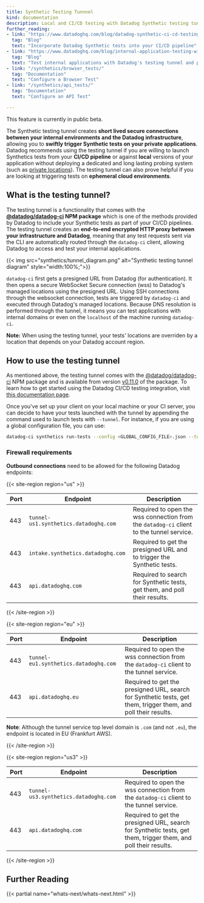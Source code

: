 ```yaml
---
title: Synthetic Testing Tunnnel
kind: documentation
description: Local and CI/CD testing with Datadog Synthetic testing tunnel.
further_reading:
- link: "https://www.datadoghq.com/blog/datadog-synthetic-ci-cd-testing/"
  tag: "Blog"
  text: "Incorporate Datadog Synthetic tests into your CI/CD pipeline"
- link: "https://www.datadoghq.com/blog/internal-application-testing-with-datadog/"
  tag: "Blog"
  text: "Test internal applications with Datadog's testing tunnel and private locations"
- link: "/synthetics/browser_tests/"
  tag: "Documentation"
  text: "Configure a Browser Test"
- link: "/synthetics/api_tests/"
  tag: "Documentation"
  text: "Configure an API Test"

---
```


<div class="alert alert-warning">
This feature is currently in public beta.
</div>

The Synthetic testing tunnel creates **short lived secure connections between your internal environments and the Datadog infrastructure**, allowing you to **swiftly trigger Synthetic tests on your private applications**.  
Datadog recommends using the testing tunnel if you are willing to launch Synthetics tests from your **CI/CD pipeline** or against **local** versions of your application without deploying a dedicated and long lasting probing system (such as [private locations][1]). The testing tunnel can also prove helpful if you are looking at triggering tests on **ephemeral cloud environments**.

## What is the testing tunnel?

The testing tunnel is a functionality that comes with the **[@datadog/datadog-ci][2] NPM package** which is one of the methods provided by Datadog to include your Synthetic tests as part of your CI/CD pipelines. The testing tunnel creates an **end-to-end encrypted HTTP proxy between your infrastructure and Datadog**, meaning that any test requests sent via the CLI are automatically routed through the `datadog-ci` client, allowing Datadog to access and test your internal applications. 

{{< img src="synthetics/tunnel_diagram.png" alt="Synthetic testing tunnel diagram"  style="width:100%;">}}

`datadog-ci` first gets a presigned URL from Datadog (for authentication). It then opens a secure WebSocket Secure connection (wss) to Datadog's managed locations using the presigned URL. Using SSH connections through the websocket connection, tests are triggered by `datadog-ci` and executed through Datadog's managed locations. Because DNS resolution is performed through the tunnel, it means you can test applications with internal domains or even on the `localhost` of the machine running `datadog-ci`.

**Note:** When using the testing tunnel, your tests' locations are overriden by a location that depends on your Datadog account region.

## How to use the testing tunnel

As mentioned above, the testing tunnel comes with the [@datadog/datadog-ci][2] NPM package and is available from version [v0.11.0][3] of the package. To learn how to get started using the Datadog CI/CD testing integration, visit [this documentation page][4].

Once you've set up your client on your local machine or your CI server, you can decide to have your tests launched with the tunnel by appending the command used to launch tests with `--tunnel`. For instance, if you are using a global configuration file, you can use:

```sh
datadog-ci synthetics run-tests --config <GLOBAL_CONFIG_FILE>.json --tunnel
```

### Firewall requirements

**Outbound connections** need to be allowed for the following Datadog endpoints:

{{< site-region region="us" >}}

| Port | Endpoint                                                                                             | Description                                                                                                                             |
| ---- | ---------------------------------------------------------------------------------------------------- | --------------------------------------------------------------------------------------------------------------------------------------- |
| 443  | `tunnel-us1.synthetics.datadoghq.com`   | Required to open the wss connection from the `datadog-ci` client to the tunnel service. |
| 443  | `intake.synthetics.datadoghq.com` | Required to get the presigned URL and to trigger the Synthetic tests. |
| 443  | `api.datadoghq.com` | Required to search for Synthetic tests, get them, and poll their results. |

{{< /site-region >}}

{{< site-region region="eu" >}}

| Port | Endpoint                                                                                             | Description                                                                                                                             |
| ---- | ---------------------------------------------------------------------------------------------------- | --------------------------------------------------------------------------------------------------------------------------------------- |
| 443  | `tunnel-eu1.synthetics.datadoghq.com`   | Required to open the wss connection from the `datadog-ci` client to the tunnel service. |
| 443  | `api.datadoghq.eu` | Required to get the presigned URL, search for Synthetic tests, get them, trigger them, and poll their results. |

**Note**: Although the tunnel service top level domain is `.com` (and not `.eu`), the endpoint is located in EU (Frankfurt AWS).

{{< /site-region >}}

{{< site-region region="us3" >}}

| Port | Endpoint                                                                                             | Description                                                                                                                             |
| ---- | ---------------------------------------------------------------------------------------------------- | --------------------------------------------------------------------------------------------------------------------------------------- |
| 443  | `tunnel-us3.synthetics.datadoghq.com`   | Required to open the wss connection from the `datadog-ci` client to the tunnel service. |
| 443  | `api.datadoghq.com` | Required to get the presigned URL, search for Synthetic tests, get them, trigger them, and poll their results. |

{{< /site-region >}}

## Further Reading

{{< partial name="whats-next/whats-next.html" >}}

[1]: /synthetics/private_locations
[2]: https://www.npmjs.com/package/@datadog/datadog-ci
[3]: https://github.com/DataDog/datadog-ci/releases/tag/v0.11.0
[4]: /synthetics/ci/#cli-usage
